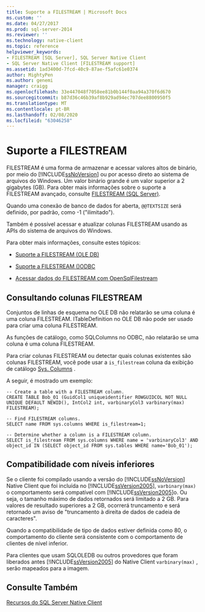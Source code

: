```yaml
---
title: Suporte a FILESTREAM | Microsoft Docs
ms.custom: ''
ms.date: 04/27/2017
ms.prod: sql-server-2014
ms.reviewer: ''
ms.technology: native-client
ms.topic: reference
helpviewer_keywords:
- FILESTREAM [SQL Server], SQL Server Native Client
- SQL Server Native Client [FILESTREAM support]
ms.assetid: 1ad3400d-7fcd-40c9-87ae-f5afc61e0374
author: MightyPen
ms.author: genemi
manager: craigg
ms.openlocfilehash: 33e447048f7058ee81b0b144f0aa94a370f6d670
ms.sourcegitcommit: b87d36c46b39af8b929ad94ec707dee8800950f5
ms.translationtype: MT
ms.contentlocale: pt-BR
ms.lasthandoff: 02/08/2020
ms.locfileid: "63046258"
---
```

# <a name="filestream-support"></a>Suporte a FILESTREAM
  FILESTREAM é uma forma de armazenar e acessar valores altos de binário, por meio do [!INCLUDE[ssNoVersion](../../../includes/ssnoversion-md.md)] ou por acesso direto ao sistema de arquivos do Windows. Um valor binário grande é um valor superior a 2 gigabytes (GB). Para obter mais informações sobre o suporte a FILESTREAM avançado, consulte [FILESTREAM &#40;SQL Server&#41;](../../blob/filestream-sql-server.md).  
  
 Quando uma conexão de banco de dados for aberta, `@@TEXTSIZE` será definido, por padrão, como -1 ("ilimitado").  
  
 Também é possível acessar e atualizar colunas FILESTREAM usando as APIs do sistema de arquivos do Windows.  
  
 Para obter mais informações, consulte estes tópicos:  
  
-   [Suporte a FILESTREAM &#40;OLE DB&#41;](../ole-db/filestream-support-ole-db.md)  
  
-   [Suporte a FILESTREAM &#40;&#41;ODBC](../odbc/filestream-support-odbc.md)  
  
-   [Acessar dados do FILESTREAM com OpenSqlFilestream](../../blob/access-filestream-data-with-opensqlfilestream.md)  
  
## <a name="querying-for-filestream-columns"></a>Consultando colunas FILESTREAM  
 Conjuntos de linhas de esquema no OLE DB não relatarão se uma coluna é uma coluna FILESTREAM. ITableDefinition no OLE DB não pode ser usado para criar uma coluna FILESTREAM.  
  
 As funções de catálogo, como SQLColumns no ODBC, não relatarão se uma coluna é uma coluna FILESTREAM.  
  
 Para criar colunas FILESTREAM ou detectar quais colunas existentes são colunas FILESTREAM, você pode usar a `is_filestream` coluna da exibição de catálogo [Sys. Columns](/sql/relational-databases/system-catalog-views/sys-columns-transact-sql) .  
  
 A seguir, é mostrado um exemplo:  
  
```  
-- Create a table with a FILESTREAM column.  
CREATE TABLE Bob_01 (GuidCol1 uniqueidentifier ROWGUIDCOL NOT NULL UNIQUE DEFAULT NEWID(), IntCol2 int, varbinaryCol3 varbinary(max) FILESTREAM);  
  
-- Find FILESTREAM columns.  
SELECT name FROM sys.columns WHERE is_filestream=1;  
  
-- Determine whether a column is a FILESTREAM column.  
SELECT is_filestream FROM sys.columns WHERE name = 'varbinaryCol3' AND object_id IN (SELECT object_id FROM sys.tables WHERE name='Bob_01');  
```  
  
## <a name="down-level-compatibility"></a>Compatibilidade com níveis inferiores  
 Se o cliente foi compilado usando a versão do [!INCLUDE[ssNoVersion](../../../includes/ssnoversion-md.md)] Native Client que foi incluída no [!INCLUDE[ssVersion2005](../../../includes/sscurrent-md.md)], `varbinary(max)` o comportamento será compatível com [!INCLUDE[ssVersion2005](../../../includes/ssversion2005-md.md)]o. Ou seja, o tamanho máximo de dados retornados será limitado a 2 GB. Para valores de resultado superiores a 2 GB, ocorrerá truncamento e será retornado um aviso de "truncamento à direita de dados de cadeia de caracteres".  
  
 Quando a compatibilidade de tipo de dados estiver definida como 80, o comportamento do cliente será consistente com o comportamento de clientes de nível inferior.  
  
 Para clientes que usam SQLOLEDB ou outros provedores que foram liberados antes [!INCLUDE[ssVersion2005](../../../includes/ssnoversion-md.md)] do Native Client `varbinary(max)` , serão mapeados para a imagem.  
  
## <a name="see-also"></a>Consulte Também  
 [Recursos do SQL Server Native Client](sql-server-native-client-features.md)  
  
  
